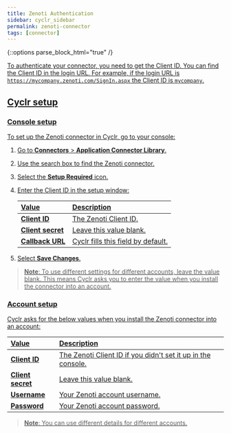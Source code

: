 ```yaml
---
title: Zenoti Authentication
sidebar: cyclr_sidebar
permalink: zenoti-connector
tags: [connector]
---
```

{::options parse_block_html="true" /}
<section class="card py-5 my-5">
<a href="client-id">

To authenticate your connector, you need to get the Client ID. You can find the Client ID in the login URL. For example, if the login URL is `https://mycompany.zenoti.com/SignIn.aspx` the Client ID is `mycompany`.

## Cyclr setup
  
### Console setup

To set up the Zenoti connector in Cyclr, go to your console:

1. Go to **Connectors** > **Application Connector Library**.

2. Use the search box to find the Zenoti connector.

3. Select the **Setup Required** icon.

4. Enter the Client ID in the setup window:

   | Value              | Description                                 |
   | :----------------- | :------------------------------------------ |
   | **Client ID**      | The Zenoti [Client ID](#client-id).         |
   | **Client secret**  | Leave this value blank.                     |
   | **Callback URL**   | Cyclr fills this field by default.          |
  
5. Select **Save Changes**.

> **Note**: To use different settings for different accounts, leave the value blank. This means Cyclr asks you to enter the value when you install the connector into an account.

### Account setup

Cyclr asks for the below values when you install the Zenoti connector into an account:

| Value              | Description                                 |
| :----------------- | :------------------------------------------ |
| **Client ID**      | The Zenoti [Client ID](#client-id) if you didn't set it up in the console.         |
| **Client secret**  | Leave this value blank.                     |
| **Username**       | Your Zenoti account username.               |
| **Password**       | Your Zenoti account password.               |

> **Note**: You can use different details for different accounts.

</section>
